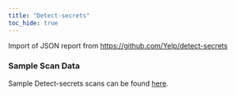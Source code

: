 ```yaml
---
title: "Detect-secrets"
toc_hide: true
---
```

Import of JSON report from <https://github.com/Yelp/detect-secrets>

### Sample Scan Data
Sample Detect-secrets scans can be found [here](https://github.com/DefectDojo/django-DefectDojo/tree/master/unittests/scans/detect_secrets).
